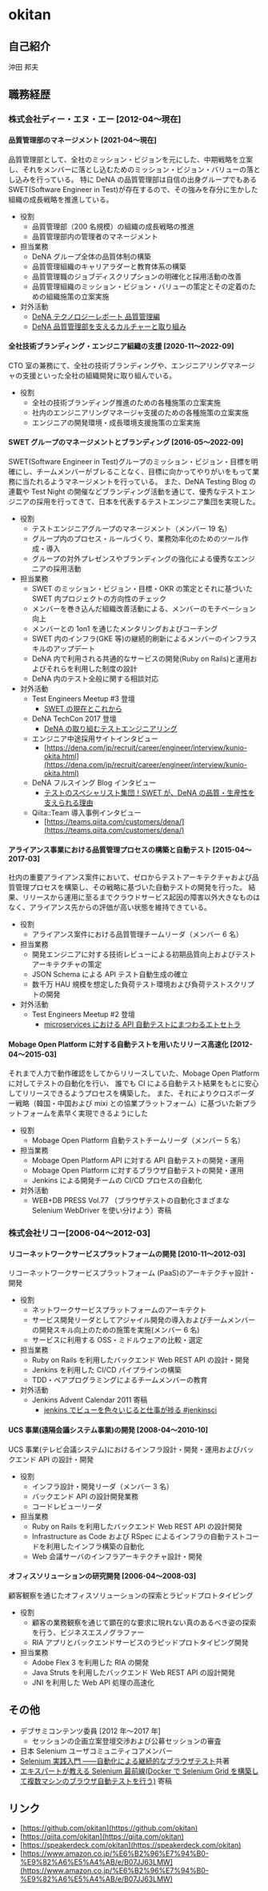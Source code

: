 # okitan

## 自己紹介

沖田 邦夫

## 職務経歴

### 株式会社ディー・エヌ・エー [2012-04〜現在]

#### 品質管理部のマネージメント [2021-04〜現在]

品質管理部として、全社のミッション・ビジョンを元にした、中期戦略を立案し、それをメンバーに落とし込むためのミッション・ビジョン・バリューの落とし込みを行っている。
特に DeNA の品質管理部は自信の出身グループでもある SWET(Software Engineer in Test)が存在するので、その強みを存分に生かした組織の成長戦略を推進している。

- 役割
  - 品質管理部（200 名規模）の組織の成長戦略の推進
  - 品質管理部内の管理者のマネージメント
- 担当業務
  - DeNA グループ全体の品質体制の構築
  - 品質管理組織のキャリアラダーと教育体系の構築
  - 品質管理職のジョブディスクリプションの明確化と採用活動の改善
  - 品質管理組織のミッション・ビジョン・バリューの策定とその定着のための組織施策の立案実施
- 対外活動
  - [DeNA テクノロジーレポート 品質管理編](https://speakerdeck.com/dena_tech/technology_report_quality_control)
  - [DeNA 品質管理部を支えるカルチャーと取り組み](https://speakerdeck.com/okitan/denapin-zhi-guan-li-bu-wozhi-erukarutiyatoqu-rizu-mi)

#### 全社技術ブランディング・エンジニア組織の支援 [2020-11〜2022-09]

CTO 室の兼務にて、全社の技術ブランディングや、エンジニアリングマネージャの支援といった全社の組織開発に取り組んでいる。

- 役割
  - 全社の技術ブランディング推進のための各種施策の立案実施
  - 社内のエンジニアリングマネージャ支援のための各種施策の立案実施
  - エンジニアの開発環境・成長環境支援施策の立案実施

#### SWET グループのマネージメントとブランディング [2016-05〜2022-09]

SWET(Software Engineer in Test)グループのミッション・ビジョン・目標を明確にし、チームメンバーがブレることなく、目標に向かってやりがいをもって業務に当たれるようマネージメントを行っている。
また、DeNA Testing Blog の連載や Test Night の開催などブランディング活動を通じて、優秀なテストエンジニアの採用を行ってきて、日本を代表するテストエンジニア集団を実現した。

- 役割
  - テストエンジニアグループのマネージメント（メンバー 19 名）
  - グループ内のプロセス・ルールづくり、業務効率化のためのツール作成・導入
  - グループの対外プレゼンスやブランディングの強化による優秀なエンジニアの採用活動
- 担当業務
  - SWET のミッション・ビジョン・目標・OKR の策定とそれに基づいた SWET 内プロジェクトの方向性のチェック
  - メンバーを巻き込んだ組織改善活動による、メンバーのモチベーション向上
  - メンバーとの 1on1 を通じたメンタリングおよびコーチング
  - SWET 内のインフラ(GKE 等)の継続的刷新によるメンバーのインフラスキルのアップデート
  - DeNA 内で利用される共通的なサービスの開発(Ruby on Rails)と運用およびそれらを利用した制度の設計
  - DeNA 内のテスト全般に関する相談対応
- 対外活動
  - Test Engineers Meetup #3 登壇
    - [SWET の現在とこれから](https://speakerdeck.com/okitan/swetfalsexian-zai-tokorekara)
  - DeNA TechCon 2017 登壇
    - [DeNA の取り組むテストエンジニアリング](https://speakerdeck.com/okitan/denafalsequ-rizu-mutesutoensiniarinku)
  - エンジニア中途採用サイトインタビュー
    - [https://dena.com/jp/recruit/career/engineer/interview/kunio-okita.html](https://dena.com/jp/recruit/career/engineer/interview/kunio-okita.html)
  - DeNA フルスイング Blog インタビュー
    - [テストのスペシャリスト集団！SWET が、DeNA の品質・生産性を支えられる理由](https://fullswing.dena.com/archives/100)
  - Qiita::Team 導入事例インタビュー
    - [https://teams.qiita.com/customers/dena/](https://teams.qiita.com/customers/dena/)

#### アライアンス事業における品質管理プロセスの構築と自動テスト [2015-04〜2017-03]

社内の重要アライアンス案件において、ゼロからテストアーキテクチャおよび品質管理プロセスを構築し、その戦略に基づいた自動テストの開発を行った。
結果、リリースから運用に至るまでクラウドサービス起因の障害以外大きなものはなく、アライアンス先からの評価が高い状態を維持できている。

- 役割
  - アライアンス案件における品質管理チームリーダ（メンバー 6 名）
- 担当業務
  - 開発エンジニアに対する技術レビューによる初期品質向上およびテストアーキテクチャの策定
  - JSON Schema による API テスト自動生成の確立
  - 数千万 HAU 規模を想定した負荷テスト環境および負荷テストスクリプトの開発
- 対外活動
  - Test Engineers Meetup #2 登壇
    - [microservices における API 自動テストにまつわるエトセトラ](https://speakerdeck.com/okitan/microservicesniokeruapizi-dong-tesutonimatuwaruetosetora)

#### Mobage Open Platform に対する自動テストを用いたリリース高速化 [2012-04〜2015-03]

それまで人力で動作確認をしてからリリースしていた、Mobage Open Platform に対してテストの自動化を行い、
誰でも CI による自動テスト結果をもとに安心してリリースできるようプロセスを構築した。
また、それによりクロスボーダー戦略（韓国・中国および mixi との協業プラットフォーム）に基づいた新プラットフォームを素早く実現できるようにした

- 役割
  - Mobage Open Platform 自動テストチームリーダ（メンバー 5 名）
- 担当業務
  - Mobage Open Platform API に対する API 自動テストの開発・運用
  - Mobage Open Platform に対するブラウザ自動テストの開発・運用
  - Jenkins による開発チームの CI/CD プロセスの自動化
- 対外活動
  - WEB+DB PRESS Vol.77 （ブラウザテストの自動化さまざまな Selenium WebDriver を使い分けよう）寄稿

### 株式会社リコー[2006-04〜2012-03]

#### リコーネットワークサービスプラットフォームの開発 [2010-11〜2012-03]

リコーネットワークサービスプラットフォーム (PaaS)のアーキテクチャ設計・開発

- 役割
  - ネットワークサービスプラットフォームのアーキテクト
  - サービス開発リーダとしてアジャイル開発の導入およびチームメンバーの開発スキル向上のための施策を実施(メンバー 6 名)
  - サービスに利用する OSS・ミドルウェアの比較・選定
- 担当業務
  - Ruby on Rails を利用したバックエンド Web REST API の設計・開発
  - Jenkins を利用した CI/CD パイプラインの構築
  - TDD・ペアプログラミングによるチームメンバーの教育
- 対外活動
  - Jenkins Advent Calendar 2011 寄稿
    - [jenkins でビューを色々いじると仕事が捗る #jenkinsci](https://okitan.tumblr.com/post/14597752454/jenkins-advent-calendar-2011)

#### UCS 事業(遠隔会議システム事業)の開発 [2008-04〜2010-10]

UCS 事業(テレビ会議システム)におけるインフラ設計・開発・運用およびバックエンド API の設計・開発

- 役割
  - インフラ設計・開発リーダ（メンバー 3 名）
  - バックエンド API の設計開発業務
  - コードレビューリーダ
- 担当業務
  - Ruby on Rails を利用したバックエンド Web REST API の設計開発
  - Infrastructure as Code および RSpec によるインフラの自動テストコードを利用したインフラ構築の自動化
  - Web 会議サーバのインフラアーキテクチャ設計・開発

#### オフィスソリューションの研究開発 [2006-04〜2008-03]

顧客観察を通じたオフィスソリューションの探索とラピッドプロトタイピング

- 役割
  - 顧客の業務観察を通じて顕在的な要求に現れない真のあるべき姿の探索を行う、ビジネスエスノグラファー
  - RIA アプリとバックエンドサービスのラピッドプロトタイピング開発
- 担当業務
  - Adobe Flex 3 を利用した RIA の開発
  - Java Struts を利用したバックエンド Web REST API の設計開発
  - JNI を利用した Web API 処理の高速化

## その他

- デブサミコンテンツ委員 [2012 年〜2017 年]
  - セッションの企画立案登壇交渉および公募セッションの審査
- 日本 Selenium ユーザコミュニティコアメンバー
- [Selenium 実践入門 ――自動化による継続的なブラウザテスト](https://gihyo.jp/book/2016/978-4-7741-7894-3)共著
- [エキスパートが教える Selenium 最前線(Docker で Selenium Grid を構築して複数マシンのブラウザ自動テストを行う)](https://www.shoeisha.co.jp/book/detail/9784798157511) 寄稿

## リンク

- [https://github.com/okitan](https://github.com/okitan)
- [https://qiita.com/okitan](https://qiita.com/okitan)
- [https://speakerdeck.com/okitan](https://speakerdeck.com/okitan)
- [https://www.amazon.co.jp/%E6%B2%96%E7%94%B0-%E9%82%A6%E5%A4%AB/e/B07JJ63LMW](https://www.amazon.co.jp/%E6%B2%96%E7%94%B0-%E9%82%A6%E5%A4%AB/e/B07JJ63LMW)
